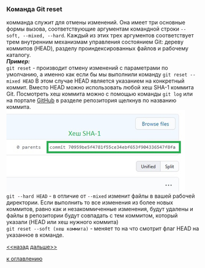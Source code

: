### Команда Git reset  
комманда служит для отмены изменений. Она имеет три основные формы вызова, соответствующие аргументам командной строки `--soft, --mixed, --hard`. Каждый из этих трех аргументов соответствует трем внутренним механизмам управления состоянием Git: дереву коммитов (HEAD), разделу проиндексированных файлов и рабочему каталогу.  
***Пример:***  
`git reset` - производит отмену изменений с параметрами по умолчанию, а именно как если бы мы выполнили команду `git reset --mixed HEAD` В этом случае HEAD является указанием на конкретный коммит. Вместо HEAD можно использовать любой хеш SHA-1 коммита Git. Посмотреть хеш коммита можно с помощью команды `git log` или на портале [GitHub](https://github.com) в разделе репозитория щелкнув по названию коммита.  
![](./image/SHA.jpg)  
`git --hard HEAD` - в отличие от `--mixed` изменит файлы в вашей рабочей директории. Если выполнить то все изменения из более новых коммитов, равно как и незакоммиченные изменения, будут удалены и файлы в репозитории будут совпадать с тем коммитом, который указали (HEAD или хеш нужного коммита)  
`git reset --soft (хеш коммита)` - меняет то на что смотрит флаг HEAD на указанное в команде.  

[<<назад](./gitclone.md)     [дальше>>](./gitrm.md)  

 
[к оглавлению](./readme.md)